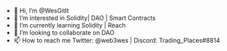 - 👋 Hi, I’m @WesGitIt
- 👀 I’m interested in Solidity| DAO | Smart Contracts
- 🌱 I’m currently learning Solidity | Reach
- 💞️ I’m looking to collaborate on DAO
- 📫 How to reach me Twitter: @web3wes | Discord: Trading_Places#8814

<!---
WesGitIt/WesGitIt is a ✨ special ✨ repository because its `README.md` (this file) appears on your GitHub profile.
You can click the Preview link to take a look at your changes.
--->
